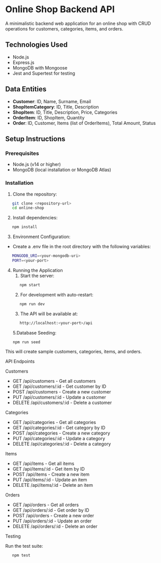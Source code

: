# Online Shop Backend API

A minimalistic backend web application for an online shop with CRUD operations for customers, categories, items, and orders.

## Technologies Used

- Node.js
- Express.js
- MongoDB with Mongoose
- Jest and Supertest for testing

## Data Entities

- **Customer**: ID, Name, Surname, Email
- **ShopItemCategory**: ID, Title, Description
- **ShopItem**: ID, Title, Description, Price, Categories
- **OrderItem**: ID, ShopItem, Quantity
- **Order**: ID, Customer, Items (list of OrderItems), Total Amount, Status

## Setup Instructions

### Prerequisites

- Node.js (v14 or higher)
- MongoDB (local installation or MongoDB Atlas)

### Installation

1. Clone the repository:
```bash
   git clone <repository-url>
   cd online-shop
```

2. Install dependencies:
```bash
   npm install
```
3. Environment Configuration:
- Create a .env file in the root directory with the following variables:
```bash
   MONGODB_URI=<your-mongodb-uri>
   PORT=<your-port>
```
4. Running the Application
   1. Start the server:
   ```bash
      npm start
   ```
   2. For development with auto-restart:
   ```bash
      npm run dev
   ```
   3. The API will be available at:
   ```bash
      http://localhost:<your-port>/api
   ```
   5.Database Seeding:
   ```bash
   npm run seed
   ```
This will create sample customers, categories, items, and orders.

API Endpoints

Customers
- GET /api/customers - Get all customers
- GET /api/customers/:id - Get customer by ID
- POST /api/customers - Create a new customer
- PUT /api/customers/:id - Update a customer
- DELETE /api/customers/:id - Delete a customer

Categories
- GET /api/categories - Get all categories
- GET /api/categories/:id - Get category by ID
- POST /api/categories - Create a new category
- PUT /api/categories/:id - Update a category
- DELETE /api/categories/:id - Delete a category

Items
- GET /api/items - Get all items
- GET /api/items/:id - Get item by ID
- POST /api/items - Create a new item
- PUT /api/items/:id - Update an item
- DELETE /api/items/:id - Delete an item

Orders
- GET /api/orders - Get all orders
- GET /api/orders/:id - Get order by ID
- POST /api/orders - Create a new order
- PUT /api/orders/:id - Update an order
- DELETE /api/orders/:id - Delete an order

Testing

Run the test suite:
```bash
   npm test

